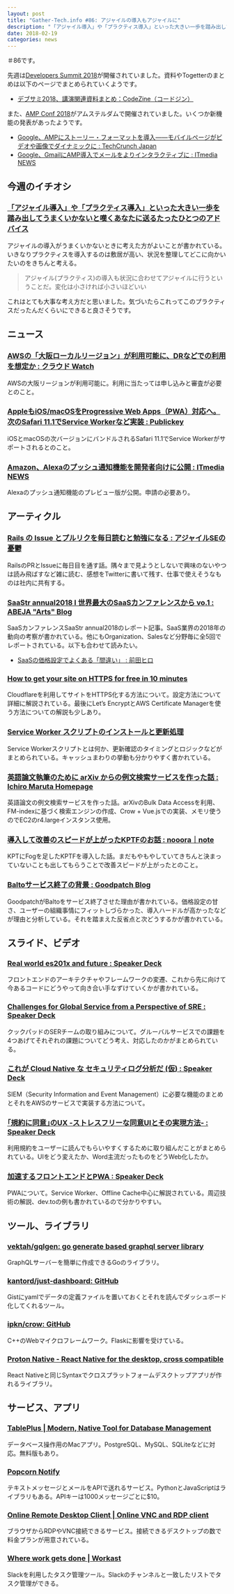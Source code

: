 ```yaml
---
layout: post
title: "Gather-Tech.info #86: アジャイルの導入もアジャイルに"
description: "「アジャイル導入」や「プラクティス導入」といった大きい一歩を踏み出してうまくいかないと嘆くあなたに送るたったひとつのアドバイス、Rails の Issue とプルリクを毎日読むと勉強になる など"
date: 2018-02-19
categories: news
---
```


＃86です。

先週は[Developers Summit 2018](http://event.shoeisha.jp/devsumi/20180215/)が開催されていました。資料やTogetterのまとめは以下のページでまとめられていくようです。

- [デブサミ2018、講演関連資料まとめ：CodeZine（コードジン）](https://codezine.jp/article/detail/10684)

また、[AMP Conf 2018](https://www.ampproject.org/amp-conf/)がアムステルダムで開催されていました。いくつか新機能の発表があったようです。

- [Google、AMPにストーリー・フォーマットを導入――モバイルページがビデオや画像でダイナミックに : TechCrunch Japan](http://jp.techcrunch.com/2018/02/14/2018-02-13-google-takes-amp-beyond-basic-posts-with-its-new-story-format/)
- [Google、GmailにAMP導入でメールをよりインタラクティブに : ITmedia NEWS](http://www.itmedia.co.jp/news/articles/1802/14/news059.html)

## 今週のイチオシ

### [「アジャイル導入」や「プラクティス導入」といった大きい一歩を踏み出してうまくいかないと嘆くあなたに送るたったひとつのアドバイス](https://medium.com/kkds-remarks/advice-for-people-who-are-struggling-in-gemba-83c312363929)

アジャイルの導入がうまくいかないときに考えた方がよいことが書かれている。いきなりプラクティスを導入するのは敷居が高い、状況を整理してどこに向かいたいのをきちんと考える。

> アジャイル(プラクティス)の導入も状況に合わせてアジャイルに行うということだ。変化は小さければ小さいほどいい

これはとても大事な考え方だと思いました。気づいたらこれってこのプラクティスだったんだくらいにできると良さそうです。

## ニュース

### [AWSの「大阪ローカルリージョン」が利用可能に、DRなどでの利用を想定か : クラウド Watch](https://cloud.watch.impress.co.jp/docs/news/1106175.html)

AWSの大阪リージョンが利用可能に。利用に当たっては申し込みと審査が必要とのこと。

### [AppleもiOS/macOSをProgressive Web Apps（PWA）対応へ。次のSafari 11.1でService Workerなど実装 : Publickey](http://www.publickey1.jp/blog/18/apple_ios_macos_progressive_web_apps.html)

iOSとmacOSの次バージョンにバンドルされるSafari 11.1でService Workerがサポートされるとのこと。

### [Amazon、Alexaのプッシュ通知機能を開発者向けに公開 : ITmedia NEWS](http://www.itmedia.co.jp/news/articles/1802/15/news125.html)

Alexaのプッシュ通知機能のプレビュー版が公開。申請の必要あり。

## アーティクル

### [Rails の Issue とプルリクを毎日読むと勉強になる : アジャイルSEの憂鬱](http://sinsoku.hatenablog.com/entry/2018/02/12/100000)

RailsのPRとIssueに毎日目を通す話。隅々まで見ようとしないで興味のないやつは読み飛ばすなど雑に読む、感想をTwitterに書いて残す、仕事で使えそうなものは社内に共有する。

### [SaaStr annual2018 l 世界最大のSaaSカンファレンスから vo.1 : ABEJA "Arts" Blog](http://tech-blog.abeja.asia/entry/saas-abeja-saas_annual2018_vo1)

SaaSカンファレンスSaaStr annual2018のレポート記事。SaaS業界の2018年の動向の考察が書かれている。他にもOrganization、Salesなど分野毎に全5回でレポートされている。以下も合わせて読みたい。

- [SaaSの価格設定でよくある「間違い」 : 前田ヒロ](http://hiromaeda.com/2018/02/12/saaspricing/)

### [How to get your site on HTTPS for free in 10 minutes](https://medium.freecodecamp.org/free-https-c051ca570324)

Cloudflareを利用してサイトをHTTPS化する方法について。設定方法について詳細に解説されている。最後にLet’s EncryptとAWS Certificate Managerを使う方法についての解説も少しあり。

### [Service Worker スクリプトのインストールと更新処理](https://nhiroki.jp/2018/02/15/service-worker-install-and-update-scripts)

Service Workerスクリプトとは何か、更新確認のタイミングとロジックなどがまとめられている。キャッシュまわりの挙動も分かりやすく書かれている。

### [英語論文執筆のために arXiv からの例文検索サービスを作った話 : Ichiro Maruta Homepage](https://ichiro-maruta.blogspot.jp/2018/02/arxiv.html)

英語論文の例文検索サービスを作った話。arXivのBulk Data Accessを利用、FM-indexに基づく検索エンジンの作成、Crow + Vue.jsでの実装、メモリ使うのでEC2のr4.largeインスタンス使用。

### [導入して改善のスピードが上がったKPTFのお話 : nooora｜note](https://note.mu/hachiware_ru/n/nc59af967e1cb)

KPTにFogを足したKPTFを導入した話。まだもやもやしていてきちんと決まっていないことも出してもらうことで改善スピードが上がったとのこと。

### [Baltoサービス終了の背景 : Goodpatch Blog](https://goodpatch.com/blog/balto-close/)

GoodpatchがBaltoをサービス終了させた理由が書かれている。価格設定の甘さ、ユーザーの組織事情にフィットしづらかった、導入ハードルが高かったなどが理由と分析している。それを踏まえた反省点と次どうするかが書かれている。

## スライド、ビデオ

### [Real world es201x and future : Speaker Deck](https://speakerdeck.com/mizchi/real-world-es201x-and-future)

フロントエンドのアーキテクチャやフレームワークの変遷、これから先に向けて今あるコードにどうやって向き合い手なずけていくかが書かれている。

### [Challenges for Global Service from a Perspective of SRE : Speaker Deck](https://speakerdeck.com/takanabe/challenges-for-global-service-from-a-perspective-of-sre)

クックパッドのSERチームの取り組みについて。グルーバルサービスでの課題を4つあげてそれぞれの課題についてどう考え、対応したのかがまとめられている。

### [これが Cloud Native な セキュリティログ分析だ (仮) : Speaker Deck](https://speakerdeck.com/mizutani/korega-cloud-native-na-sekiyuriteirogufen-xi-da-jia)

SIEM（Security Information and Event Management）に必要な機能のまとめとそれをAWSのサービスで実装する方法について。

### [｢規約に同意｣のUX -ストレスフリーな同意UIとその実現方法- : Speaker Deck](https://speakerdeck.com/pika_shi/gui-yue-nitong-yi-falseux-sutoresuhurinatong-yi-uitosofalseshi-xian-fang-fa)

利用規約をユーザーに読んでもらいやすくするために取り組んだことがまとめられている。UIをどう変えたか、Word主流だったものをどうWeb化したか。

### [加速するフロントエンドとPWA : Speaker Deck](https://speakerdeck.com/mizchi/jia-su-suruhurontoendotopwa)

PWAについて。Service Worker、Offline Cache中心に解説されている。周辺技術の解説、dev.toの例も書かれているので分かりやすい。

## ツール、ライブラリ

### [vektah/gqlgen: go generate based graphql server library](https://github.com/vektah/gqlgen)

GraphQLサーバーを簡単に作成できるGoのライブラリ。

### [kantord/just-dashboard: GitHub](https://github.com/kantord/just-dashboard)

Gistにyamlでデータの定義ファイルを置いておくとそれを読んでダッシュボード化してくれるツール。

### [ipkn/crow: GitHub](https://github.com/ipkn/crow)

C++のWebマイクロフレームワーク。Flaskに影響を受けている。

### [Proton Native - React Native for the desktop, cross compatible](https://proton-native.js.org/#/)

React Nativeと同じSyntaxでクロスプラットフォームデスクトップアプリが作れるライブラリ。

## サービス、アプリ

### [TablePlus | Modern, Native Tool for Database Management](https://tableplus.io/)

データベース操作用のMacアプリ。PostgreSQL、MySQL、SQLiteなどに対応。無料版もあり。

### [Popcorn Notify](https://popcornnotify.com/)

テキストメッセージとメールをAPIで送れるサービス。PythonとJavaScriptはライブラリもある。APIキーは1000メッセージごとに$10。

### [Online Remote Desktop Client | Online VNC and RDP client](https://www.allmydesktops.com/)

ブラウザからRDPやVNC接続できるサービス。接続できるデスクトップの数で料金プランが用意されている。

### [Where work gets done | Workast](https://www.workast.io/)

Slackを利用したタスク管理ツール。Slackのチャンネルと一致したリストでタスク管理ができる。
